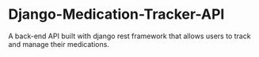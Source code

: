 # Django-Medication-Tracker-API
A back-end API built with django rest framework that allows users to track and manage their medications.
